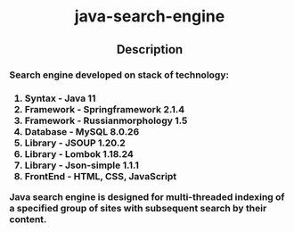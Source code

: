 <h1 align="center">java-search-engine</h1>
<h2 align="center">Description</h2>

<h3>Search engine developed on stack of technology:<h3>
<ol>
<li>Syntax - Java 11</li>
<li>Framework - Springframework 2.1.4</li>
<li>Framework - Russianmorphology 1.5</li>
<li>Database - MySQL 8.0.26</li>
<li>Library - JSOUP 1.20.2</li>
<li>Library - Lombok 1.18.24</li>
<li>Library - Json-simple 1.1.1</li>
<li>FrontEnd - HTML, CSS, JavaScript</li>
</ol>
<p>Java search engine is designed for multi-threaded indexing of a specified group of sites with subsequent search by their content.</p>
